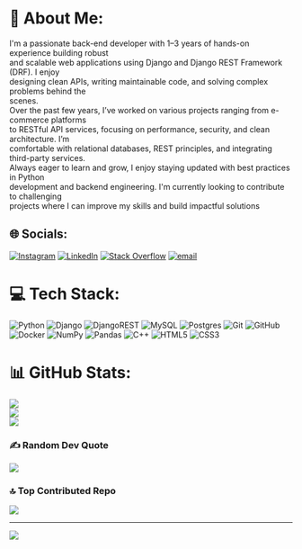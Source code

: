 # 💫 About Me:
I'm a passionate back-end developer with 1–3 years of hands-on experience building robust <br>and scalable web applications using Django and Django REST Framework (DRF). I enjoy <br>designing clean APIs, writing maintainable code, and solving complex problems behind the <br>scenes. <br>Over the past few years, I’ve worked on various projects ranging from e-commerce platforms <br>to RESTful API services, focusing on performance, security, and clean architecture. I’m <br>comfortable with relational databases, REST principles, and integrating third-party services. <br>Always eager to learn and grow, I enjoy staying updated with best practices in Python <br>development and backend engineering. I'm currently looking to contribute to challenging <br>projects where I can improve my skills and build impactful solutions 


## 🌐 Socials:
[![Instagram](https://img.shields.io/badge/Instagram-%23E4405F.svg?logo=Instagram&logoColor=white)](https://instagram.com/vahidrajabi2079) [![LinkedIn](https://img.shields.io/badge/LinkedIn-%230077B5.svg?logo=linkedin&logoColor=white)](https://linkedin.com/in/vahidrajabi2000) [![Stack Overflow](https://img.shields.io/badge/-Stackoverflow-FE7A16?logo=stack-overflow&logoColor=white)](https://stackoverflow.com/users/21826764/vahidrajabi2079) [![email](https://img.shields.io/badge/Email-D14836?logo=gmail&logoColor=white)](mailto:vahidrajabi.software@gmail.com) 

# 💻 Tech Stack:
![Python](https://img.shields.io/badge/python-3670A0?style=for-the-badge&logo=python&logoColor=ffdd54) ![Django](https://img.shields.io/badge/django-%23092E20.svg?style=for-the-badge&logo=django&logoColor=white) ![DjangoREST](https://img.shields.io/badge/DJANGO-REST-ff1709?style=for-the-badge&logo=django&logoColor=white&color=ff1709&labelColor=gray) ![MySQL](https://img.shields.io/badge/mysql-4479A1.svg?style=for-the-badge&logo=mysql&logoColor=white) ![Postgres](https://img.shields.io/badge/postgres-%23316192.svg?style=for-the-badge&logo=postgresql&logoColor=white) ![Git](https://img.shields.io/badge/git-%23F05033.svg?style=for-the-badge&logo=git&logoColor=white) ![GitHub](https://img.shields.io/badge/github-%23121011.svg?style=for-the-badge&logo=github&logoColor=white) ![Docker](https://img.shields.io/badge/docker-%230db7ed.svg?style=for-the-badge&logo=docker&logoColor=white) ![NumPy](https://img.shields.io/badge/numpy-%23013243.svg?style=for-the-badge&logo=numpy&logoColor=white) ![Pandas](https://img.shields.io/badge/pandas-%23150458.svg?style=for-the-badge&logo=pandas&logoColor=white) ![C++](https://img.shields.io/badge/c++-%2300599C.svg?style=for-the-badge&logo=c%2B%2B&logoColor=white) ![HTML5](https://img.shields.io/badge/html5-%23E34F26.svg?style=for-the-badge&logo=html5&logoColor=white) ![CSS3](https://img.shields.io/badge/css3-%231572B6.svg?style=for-the-badge&logo=css3&logoColor=white)
# 📊 GitHub Stats:
![](https://github-readme-stats.vercel.app/api?username=vahidrajabi2079&theme=radical&hide_border=false&include_all_commits=true&count_private=true)<br/>
![](https://nirzak-streak-stats.vercel.app/?user=vahidrajabi2079&theme=radical&hide_border=false)<br/>
![](https://github-readme-stats.vercel.app/api/top-langs/?username=vahidrajabi2079&theme=radical&hide_border=false&include_all_commits=true&count_private=true&layout=compact)

### ✍️ Random Dev Quote
![](https://quotes-github-readme.vercel.app/api?type=horizontal&theme=radical)

### 🔝 Top Contributed Repo
![](https://github-contributor-stats.vercel.app/api?username=vahidrajabi2079&limit=5&theme=dark&combine_all_yearly_contributions=true)

---
[![](https://visitcount.itsvg.in/api?id=vahidrajabi2079&icon=0&color=0)](https://visitcount.itsvg.in)

<!-- Proudly created with GPRM ( https://gprm.itsvg.in ) -->